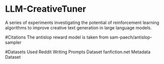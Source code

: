 # LLM-CreativeTuner
A series of experiments investigating the potential of reinforcement learning algorithms to improve creative text generation in large language models.

#Citations
The antislop reward model is taken from sam-paech/antislop-sampler

#Datasets Used
Reddit Writing Prompts Dataset
fanfiction.net Metadata Dataset

